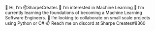 👋 Hi, I’m @SharpeCreates
👀 I’m interested in Machine Learning
🌱 I’m currently learning the foundations of becoming a Machine Learning Software Engineers.
💞️ I’m looking to collaborate on small scale projects using Python or C#
📫 Reach me on discord at Sharpe Creates#8360

<!---
SharpeCreates/SharpeCreates is a ✨ special ✨ repository because its `README.md` (this file) appears on your GitHub profile.
You can click the Preview link to take a look at your changes.
--->
